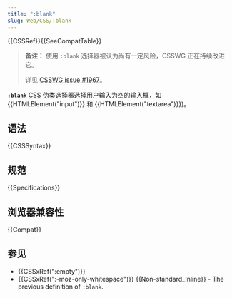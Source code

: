 ```yaml
---
title: ":blank"
slug: Web/CSS/:blank
---
```


{{CSSRef}}{{SeeCompatTable}}

> **备注：** 使用 `:blank` 选择器被认为尚有一定风险，CSSWG 正在持续改进它。
>
> 详见 [CSSWG issue #1967](https://github.com/w3c/csswg-drafts/issues/1967)。

**`:blank`** [CSS](/zh-CN/docs/Web/CSS) [伪类](/zh-CN/docs/Web/CSS/Pseudo-classes)选择器选择用户输入为空的输入框，如 {{HTMLElement("input")}} 和 {{HTMLElement("textarea")}})。

## 语法

{{CSSSyntax}}

## 规范

{{Specifications}}

## 浏览器兼容性

{{Compat}}

## 参见

- {{CSSxRef(":empty")}}
- {{CSSxRef(":-moz-only-whitespace")}} {{Non-standard_Inline}} - The previous definition of `:blank`.
